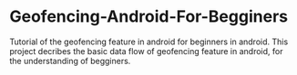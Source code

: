 # Geofencing-Android-For-Begginers
Tutorial of the geofencing feature in android for beginners in android.
This project decribes the basic data flow of geofencing feature in android, for the understanding of begginers.
